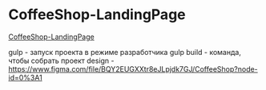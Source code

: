 # CoffeeShop-LandingPage
[CoffeeShop-LandingPage](https://irared95.github.io/CoffeeShop-LandingPage/index.html)


gulp - запуск проекта в режиме разработчика
gulp build -  команда, чтобы собрать проект
design - https://www.figma.com/file/BQY2EUGXXtr8eJLpjdk7GJ/CoffeeShop?node-id=0%3A1
